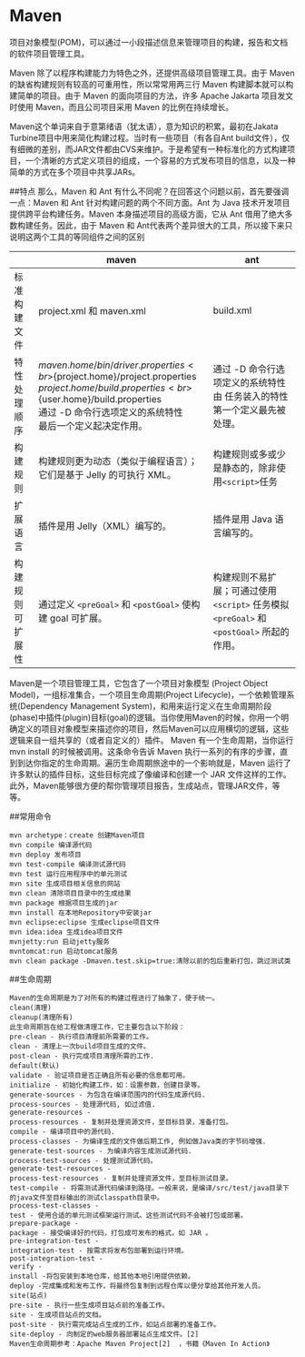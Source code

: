 # Maven
项目对象模型(POM)，可以通过一小段描述信息来管理项目的构建，报告和文档的软件项目管理工具。

Maven 除了以程序构建能力为特色之外，还提供高级项目管理工具。由于 Maven 的缺省构建规则有较高的可重用性，所以常常用两三行 Maven 构建脚本就可以构建简单的项目。由于 Maven 的面向项目的方法，许多 Apache Jakarta 项目发文时使用 Maven，而且公司项目采用 Maven 的比例在持续增长。

Maven这个单词来自于意第绪语（犹太语），意为知识的积累，最初在Jakata Turbine项目中用来简化构建过程。当时有一些项目（有各自Ant build文件），仅有细微的差别，而JAR文件都由CVS来维护。于是希望有一种标准化的方式构建项目，一个清晰的方式定义项目的组成，一个容易的方式发布项目的信息，以及一种简单的方式在多个项目中共享JARs。 

##特点
那么，Maven 和 Ant 有什么不同呢？在回答这个问题以前，首先要强调一点：Maven 和 Ant 针对构建问题的两个不同方面。Ant 为 Java 技术开发项目提供跨平台构建任务。Maven 本身描述项目的高级方面，它从 Ant 借用了绝大多数构建任务。因此，由于 Maven 和 Ant代表两个差异很大的工具，所以接下来只说明这两个工具的等同组件之间的区别

| | maven | ant|
|----|----|----|
|标准构建文件|project.xml 和 maven.xml|build.xml|
| 特性处理顺序| ${maven.home}/bin/driver.properties<br>${project.home}/project.properties<br>${project.home}/build.properties<br>${user.home}/build.properties<br>通过 -D 命令行选项定义的系统特性<br>最后一个定义起决定作用。|通过 -D 命令行选项定义的系统特性<br>由 任务装入的特性<br>第一个定义最先被处理。|
|构建规则|构建规则更为动态（类似于编程语言）；它们是基于 Jelly 的可执行 XML。|构建规则或多或少是静态的，除非使用```<script>```任务|
|扩展语言|插件是用 Jelly（XML）编写的。|插件是用 Java 语言编写的。|
|构建规则可扩展性|通过定义 ```<preGoal>``` 和 ```<postGoal>``` 使构建 goal 可扩展。|构建规则不易扩展；可通过使用 ```<script>``` 任务模拟 ```<preGoal>``` 和 ```<postGoal>``` 所起的作用。|


Maven是一个项目管理工具，它包含了一个项目对象模型 (Project Object Model)，一组标准集合，一个项目生命周期(Project Lifecycle)，一个依赖管理系统(Dependency Management System)，和用来运行定义在生命周期阶段(phase)中插件(plugin)目标(goal)的逻辑。当你使用Maven的时候，你用一个明确定义的项目对象模型来描述你的项目，然后Maven可以应用横切的逻辑，这些逻辑来自一组共享的（或者自定义的）插件。
Maven 有一个生命周期，当你运行 mvn install 的时候被调用。这条命令告诉 Maven 执行一系列的有序的步骤，直到到达你指定的生命周期。遍历生命周期旅途中的一个影响就是，Maven 运行了许多默认的插件目标，这些目标完成了像编译和创建一个 JAR 文件这样的工作。
此外，Maven能够很方便的帮你管理项目报告，生成站点，管理JAR文件，等等。

##常用命令
```
mvn archetype：create 创建Maven项目
mvn compile 编译源代码
mvn deploy 发布项目
mvn test-compile 编译测试源代码
mvn test 运行应用程序中的单元测试
mvn site 生成项目相关信息的网站
mvn clean 清除项目目录中的生成结果
mvn package 根据项目生成的jar
mvn install 在本地Repository中安装jar
mvn eclipse:eclipse 生成eclipse项目文件
mvn idea:idea 生成idea项目文件
mvnjetty:run 启动jetty服务
mvntomcat:run 启动tomcat服务
mvn clean package -Dmaven.test.skip=true:清除以前的包后重新打包，跳过测试类
```

##生命周期
```
Maven的生命周期是为了对所有的构建过程进行了抽象了，便于统一。
clean(清理)
cleanup(清理所有)
此生命周期旨在给工程做清理工作，它主要包含以下阶段：
pre-clean - 执行项目清理前所需要的工作。
clean - 清理上一次build项目生成的文件。
post-clean - 执行完成项目清理所需的工作.
default(默认)
validate - 验证项目是否正确且所有必要的信息都可用。
initialize - 初始化构建工作，如：设置参数，创建目录等。
generate-sources - 为包含在编译范围内的代码生成源代码.
process-sources - 处理源代码, 如过滤值.
generate-resources -
process-resources - 复制并处理资源文件，至目标目录，准备打包。
compile - 编译项目中的源代码.
process-classes - 为编译生成的文件做后期工作, 例如做Java类的字节码增强.
generate-test-sources - 为编译内容生成测试源代码.
process-test-sources - 处理测试源代码。
generate-test-resources -
process-test-resources - 复制并处理资源文件，至目标测试目录。
test-compile - 将需测试源代码编译到路径。一般来说，是编译/src/test/java目录下的java文件至目标输出的测试classpath目录中。
process-test-classes -
test - 使用合适的单元测试框架运行测试。这些测试代码不会被打包或部署。
prepare-package -
package - 接受编译好的代码，打包成可发布的格式，如 JAR 。
pre-integration-test -
integration-test - 按需求将发布包部署到运行环境。
post-integration-test -
verify -
install -将包安装到本地仓库，给其他本地引用提供依赖。
deploy -完成集成和发布工作，将最终包复制到远程仓库以便分享给其他开发人员。
site(站点)
pre-site - 执行一些生成项目站点前的准备工作。
site - 生成项目站点的文档。
post-site - 执行需完成站点生成的工作，如站点部署的准备工作。
site-deploy - 向制定的web服务器部署站点生成文件。[2] 
Maven生命周期参考：Apache Maven Project[2]  ，书籍《Maven In Action》
```

